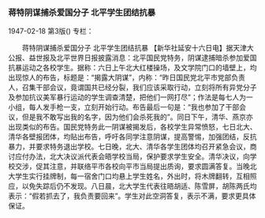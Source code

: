 ### 蒋特阴谋捕杀爱国分子  北平学生团结抗暴

1947-02-18
第3版()
专栏：

　　蒋特阴谋捕杀爱国分子
    北平学生团结抗暴
    【新华社延安十六日电】据天津大公报、益世报及北平世界日报披露消息：北平国民党特务，阴谋逮捕暗杀参加爱国抗暴运动之各校学生。据称：六日上午北大红楼操场，及文学院门口的墙壁上，均出现惊人的布告，标题是：“揭露大阴谋”，内称：“昨日国民党北平市党部负责人，召集干部会议，竟谓国共已经分裂，我们应该采取行动，立刻将所有异党分子及参加抗议美军暴行运动的学生调查清楚，把他们一网打尽”；作法是每七人为一小组，每人发手枪一支，立刻开始行动。布告最后一句是：“我也参加了干部会议，但是我不敢写出我的名字，因为他们会杀死我的”。同日下午，清华、燕京亦出现类似的布告。国民党特务此一阴谋被揭发后，各校学生异常愤怒，七日北大、清华各壁报团体，均贴出布告，呼吁各同学注意阴谋，提高警惕，加强团结，反抗暴力，并要求特务退出学校。七日晚，北大、清华各学生团体均召开紧急会议，商讨应付办法，北大决议派代表会晤学校当局，保护要求学生安全。清华决议，向学校交涉，促其注意，并联络平市各校向平市当局提出质询，要求圆满答复。当晚北大学生实行挂牌制，每一宿舍门口均悬上学生姓名，外出时，将木牌翻转，互相照应，以免失踪后仍不发现。八日晨，北大学生代表往晤胡适、陈雪屏，胡陈两氏均表示：“假若抓去了，我负责要回来”。学生对此空洞答复，表示不满，要求更具体保证。

